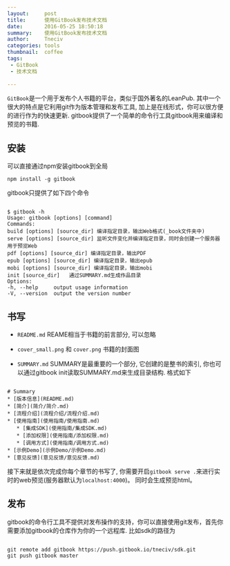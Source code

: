 ```yaml
---
layout:     post
title:      使用GitBook发布技术文档
date:       2016-05-25 18:50:18
summary:    使用GitBook发布技术文档
author:     Tneciv
categories: tools
thumbnail:  coffee
tags:
 - GitBook
 - 技术文档
 
---
```



`GitBook`是一个用于发布个人书籍的平台，类似于国外著名的LeanPub. 其中一个很大的特点是它利用git作为版本管理和发布工具, 加上是在线形式，你可以很方便的进行作为的快速更新.
gitbook提供了一个简单的命令行工具gitbook用来编译和预览的书籍.
## 安装
可以直接通过npm安装gitbook到全局

`npm install -g gitbook`

gitbook只提供了如下四个命令

```

$ gitbook -h
Usage: gitbook [options] [command]
Commands:
build [options] [source_dir] 编译指定目录，输出Web格式(_book文件夹中)
serve [options] [source_dir] 监听文件变化并编译指定目录，同时会创建一个服务器用于预览Web
pdf [options] [source_dir] 编译指定目录，输出PDF
epub [options] [source_dir] 编译指定目录，输出epub
mobi [options] [source_dir] 编译指定目录，输出mobi
init [source_dir]   通过SUMMARY.md生成作品目录
Options:
-h, --help     output usage information
-V, --version  output the version number

```

## 书写

* `README.md`
REAME相当于书籍的前言部分, 可以忽略

* `cover_small.png` 和 `cover.png`
书籍的封面图

* `SUMMARY.md`
SUMMARY是最重要的一个部分, 它创建的是整书的索引, 你也可以通过gitbook init读取SUMMARY.md来生成目录结构. 格式如下

```

# Summary
* [版本信息](README.md)
* [简介](简介/简介.md)
* [流程介绍](流程介绍/流程介绍.md)
* [使用指南](使用指南/使用指南.md)
   * [集成SDK](使用指南/集成SDK.md)
   * [添加权限](使用指南/添加权限.md)
   * [调用方式](使用指南/调用方式.md)
* [示例Demo](示例Demo/示例Demo.md)
* [意见反馈](意见反馈/意见反馈.md)

```

接下来就是依次完成你每个章节的书写了, 你需要开启`gitbook serve .`来进行实时的web预览(服务器默认为`localhost:4000`)。
同时会生成预览html。

## 发布

gitbook的命令行工具不提供对发布操作的支持，你可以直接使用git发布，首先你需要添加gitbook的仓库作为你的一个远程库. 比如sdk的路径为

```

git remote add gitbook https://push.gitbook.io/tneciv/sdk.git
git push gitbook master

```
